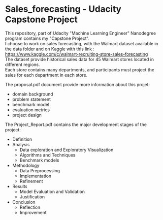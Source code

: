 # Sales_forecasting - Udacity Capstone Project
This repository, part of Udacity "Machine Learning Engineer" Nanodegree program contains my "Capstone Project".  
I choose to work on sales forecasting, with the Walmart dataset available in the data folder and on Kaggle with this link :  
https://www.kaggle.com/c/walmart-recruiting-store-sales-forecasting  
The dataset provide historical sales data for 45 Walmart stores located in different regions.   
Each store contains many departments, and participants must project the sales for each department in each store.

The proposal.pdf document provide more information about this projet:
- domain background
- problem statement
- benchmark model
- evaluation metrics
- project design

The Project_Report.pdf contains the major development stages of the project:
- Definition
- Analysis
    - Data exploration and Exploratory Visualization
    - Algorithms and Techniques
    - Benchmark models
- Methodology
    - Data Preprocessing
    - Implementation
    - Refinement
- Results
    - Model Evaluation and Validation
    - Justification
- Conclusion
    - Reflection
    - Improvement
    

